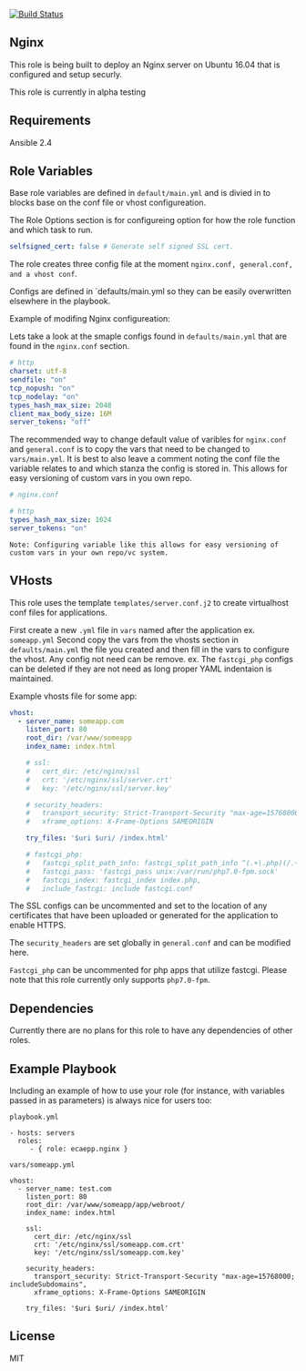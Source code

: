 [![Build Status](https://travis-ci.org/ecaepp/ansible_role_nginx.svg?branch=master)](https://travis-ci.org/ecaepp/ansible_role_nginx)

## Nginx

This role is being built to deploy an Nginx server on Ubuntu 16.04 that is configured and setup securly.

This role is currently in alpha testing

## Requirements

Ansible 2.4

## Role Variables

Base role variables are defined in `default/main.yml` and is divied in to blocks base on the conf file or vhost configureation.

The Role Options section is for configureing option for how the role function and which task to run.

```yaml
selfsigned_cert: false # Generate self signed SSL cert.
```

The role creates three config file at the moment `nginx.conf, general.conf, and a vhost conf`.

Configs are defined in `defaults/main.yml so they can be easily overwritten elsewhere in the playbook. 

Example of modifing Nginx configureation:

Lets take a look at the smaple configs found in `defaults/main.yml` that are found in the `nginx.conf` section.

```yaml
# http
charset: utf-8
sendfile: "on"
tcp_nopush: "on"
tcp_nodelay: "on"
types_hash_max_size: 2048
client_max_body_size: 16M
server_tokens: "off"
```

The recommended way to change default value of varibles for `nginx.conf` and `general.conf` is to copy the vars that need to be changed to `vars/main.yml`. It is best to also leave a comment noting the conf file the variable relates to and which stanza the config is stored in. This allows for easy versioning of custom vars in you own repo.

```yaml
# nginx.conf

# http
types_hash_max_size: 1024
server_tokens: "on"
```

```text
Note: Configuring variable like this allows for easy versioning of custom vars in your own repo/vc system.
```

## VHosts

This role uses the template `templates/server.conf.j2` to create virtualhost conf files for applications.

First create a new `.yml` file in `vars` named after the application ex. `someapp.yml`
Second copy the vars from the vhosts section in `defaults/main.yml` the file you created and then fill in the vars to configure the vhost.
Any config not need can be remove. ex. The `fastcgi_php` configs can be deleted if they are not need as long proper YAML indentaion is maintained.

Example vhosts file for some app:

```yaml
vhost:
  - server_name: someapp.com
    listen_port: 80
    root_dir: /var/www/someapp
    index_name: index.html

    # ssl:
    #   cert_dir: /etc/nginx/ssl
    #   crt: '/etc/nginx/ssl/server.crt'
    #   key: '/etc/nginx/ssl/server.key'

    # security_headers:
    #   transport_security: Strict-Transport-Security "max-age=15768000; includeSubdomains",
    #   xframe_options: X-Frame-Options SAMEORIGIN

    try_files: '$uri $uri/ /index.html'

    # fastcgi_php:
    #   fastcgi_split_path_info: fastcgi_split_path_info ^(.+\.php)(/.+)$
    #   fastcgi_pass: 'fastcgi_pass unix:/var/run/php7.0-fpm.sock'
    #   fastcgi_index: fastcgi_index index.php,
    #   include_fastcgi: include fastcgi.conf
```

The SSL configs can be uncommented and set to the location of any certificates that have been uploaded or generated for the application to enable HTTPS.

The `security_headers` are set globally in `general.conf` and can be modified here.

`Fastcgi_php` can be uncommented for php apps that utilize fastcgi. Please note that this role currently only supports `php7.0-fpm`.

## Dependencies

Currently there are no plans for this role to have any dependencies of other roles.

## Example Playbook

Including an example of how to use your role (for instance, with variables
passed in as parameters) is always nice for users too:

    playbook.yml

    - hosts: servers
      roles:
         - { role: ecaepp.nginx }

    vars/someapp.yml

    vhost:
      - server_name: test.com
        listen_port: 80
        root_dir: /var/www/someapp/app/webroot/
        index_name: index.html

        ssl:
          cert_dir: /etc/nginx/ssl
          crt: '/etc/nginx/ssl/someapp.com.crt'
          key: '/etc/nginx/ssl/someapp.com.key'

        security_headers:
          transport_security: Strict-Transport-Security "max-age=15768000; includeSubdomains",
          xframe_options: X-Frame-Options SAMEORIGIN

        try_files: '$uri $uri/ /index.html'

## License

MIT
